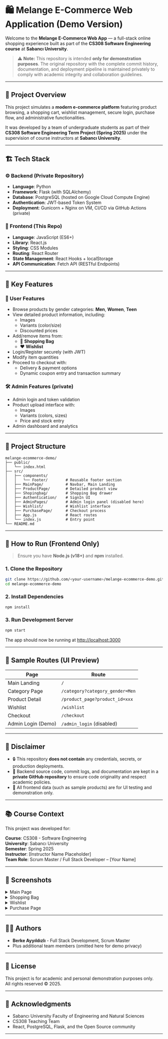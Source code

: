 # 🛍️ Melange E-Commerce Web Application (Demo Version)

Welcome to the **Melange E-Commerce Web App** — a full-stack online shopping experience built as part of the **CS308 Software Engineering course** at **Sabancı University**.

> ⚠️ **Note:** This repository is intended **only for demonstration purposes**. The original repository with the complete commit history, documentation, and deployment pipeline is maintained privately to comply with academic integrity and collaboration guidelines.

---

## 📌 Project Overview

This project simulates a **modern e-commerce platform** featuring product browsing, a shopping cart, wishlist management, secure login, purchase flow, and administrative functionalities.

It was developed by a team of undergraduate students as part of their **CS308 Software Engineering Term Project (Spring 2025)** under the supervision of course instructors at **Sabancı University**.

---

## 🏗️ Tech Stack

### ⚙️ Backend (Private Repository)
- **Language**: Python
- **Framework**: Flask (with SQLAlchemy)
- **Database**: PostgreSQL (hosted on Google Cloud Compute Engine)
- **Authentication**: JWT-based Token System
- **Deployment**: Gunicorn + Nginx on VM, CI/CD via GitHub Actions (private)

### 🎨 Frontend (This Repo)
- **Language**: JavaScript (ES6+)
- **Library**: React.js
- **Styling**: CSS Modules
- **Routing**: React Router
- **State Management**: React Hooks + localStorage
- **API Communication**: Fetch API (RESTful Endpoints)

---

## 🔑 Key Features

### 👤 User Features
- Browse products by gender categories: **Men**, **Women**, **Teen**
- View detailed product information, including:
  - Images
  - Variants (color/size)
  - Discounted prices
- Add/remove items from:
  - 🛒 **Shopping Bag**
  - ❤️ **Wishlist**
- Login/Register securely (with JWT)
- Modify item quantities
- Proceed to checkout with:
  - Delivery & payment options
  - Dynamic coupon entry and transaction summary

### 🛠️ Admin Features (private)
- Admin login and token validation
- Product upload interface with:
  - Images
  - Variants (colors, sizes)
  - Price and stock entry
- Admin dashboard and analytics

---

## 📁 Project Structure

```
melange-ecommerce-demo/
├── public/
│   └── index.html
├── src/
│   ├── components/
│   │   └── Footer/        # Reusable footer section
│   ├── MainPage/          # Navbar, Main Landing
│   ├── ProductPage/       # Detailed product view
│   ├── Shopingbag/        # Shopping Bag drawer
│   ├── Authentication/    # SignIn UI
│   ├── AdminPages/        # Admin login panel (disabled here)
│   ├── Wishlist/          # Wishlist interface
│   ├── PurchasePage/      # Checkout process
│   ├── App.js             # React routes
│   └── index.js           # Entry point
└── README.md
```

---

## 🧪 How to Run (Frontend Only)

> Ensure you have **Node.js (v18+)** and **npm** installed.

### 1. Clone the Repository

```bash
git clone https://github.com/<your-username>/melange-ecommerce-demo.git
cd melange-ecommerce-demo
```

### 2. Install Dependencies

```bash
npm install
```

### 3. Run Development Server

```bash
npm start
```

The app should now be running at [http://localhost:3000](http://localhost:3000)

---

## 🧩 Sample Routes (UI Preview)

| Page                 | Route                          |
|----------------------|--------------------------------|
| Main Landing         | `/`                            |
| Category Page        | `/category?category_gender=Men`|
| Product Detail       | `/product_page?product_id=xxx` |
| Wishlist             | `/wishlist`                    |
| Checkout             | `/checkout`                    |
| Admin Login (Demo)   | `/admin_login` (disabled)      |

---

## 🔐 Disclaimer

- 🔒 This repository **does not contain** any credentials, secrets, or production deployments.
- 🔐 Backend source code, commit logs, and documentation are kept in a **private GitHub repository** to ensure code originality and respect academic policies.
- 🧠 All frontend data (such as sample products) are for UI testing and demonstration only.

---

## 📚 Course Context

This project was developed for:

**Course**: CS308 - Software Engineering  
**University**: Sabancı University  
**Semester**: Spring 2025  
**Instructor**: [Instructor Name Placeholder]  
**Team Role**: Scrum Master / Full Stack Developer – [Your Name]

---

## 📸 Screenshots

<details>
  <summary>Main Page</summary>
  <img src="docs/screenshots/mainpage.png" width="600"/>
</details>

<details>
  <summary>Shopping Bag</summary>
  <img src="docs/screenshots/shoppingbag.png" width="600"/>
</details>

<details>
  <summary>Wishlist</summary>
  <img src="docs/screenshots/wishlist.png" width="600"/>
</details>

<details>
  <summary>Purchase Page</summary>
  <img src="docs/screenshots/purchase.png" width="600"/>
</details>

---

## 👨‍💻 Authors

- **Berke Ayyıldızlı** - Full Stack Development, Scrum Master
- Plus additional team members (omitted here for demo privacy)

---

## 📄 License

This project is for academic and personal demonstration purposes only.  
All rights reserved © 2025.

---

## 🙏 Acknowledgments

- Sabancı University Faculty of Engineering and Natural Sciences
- CS308 Teaching Team
- React, PostgreSQL, Flask, and the Open Source community

---
